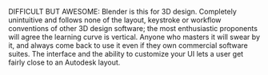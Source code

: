 
DIFFICULT BUT AWESOME:
Blender is this for 3D design. Completely unintuitive and follows none of the layout, keystroke or workflow conventions of other 3D design software; the most enthusiastic proponents will agree the learning curve is vertical. Anyone who masters it will swear by it, and always come back to use it even if they own commercial software suites. The interface and the ability to customize your UI lets a user get fairly close to an Autodesk layout.
